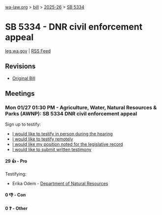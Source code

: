 [wa-law.org](/) > [bill](/bill/) > [2025-26](/bill/2025-26/) > [SB 5334](/bill/2025-26/sb/5334/)

# SB 5334 - DNR civil enforcement appeal
[leg.wa.gov](https://app.leg.wa.gov/billsummary?BillNumber=5334&Year=2025&Initiative=false) | [RSS Feed](./rss.xml)

## Revisions
* [Original Bill](1/)

## Meetings
### Mon 01/27 01:30 PM - Agriculture, Water, Natural Resources & Parks (AWNP): SB 5334 DNR civil enforcement appeal
Sign up to testify:
* [I would like to testify in person during the hearing](https://app.leg.wa.gov/csi/Testifier/Add?chamber=House&mId=32604&aId=162168&caId=24951&tId=1)
* [I would like to testify remotely](https://app.leg.wa.gov/csi/Testifier/Add?chamber=House&mId=32604&aId=162168&caId=24951&tId=2)
* [I would like my position noted for the legislative record](https://app.leg.wa.gov/csi/Testifier/Add?chamber=House&mId=32604&aId=162168&caId=24951&tId=3)
* [I would like to submit written testimony](https://app.leg.wa.gov/csi/Testifier/Add?chamber=House&mId=32604&aId=162168&caId=24951&tId=4)

#### 29 👍 - Pro
Testifying:
* Erika Odem - [Department of Natural Resources](/org/department_of_natural_resources/)

#### 0 👎 - Con

#### 0 ❓ - Other
